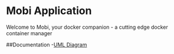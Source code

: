 # Mobi Application

Welcome to Mobi, your docker companion - a cutting edge docker container manager

##Documentation
-[UML Diagram](docs/UML.pdf)
